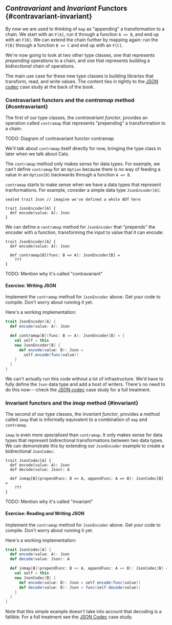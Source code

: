 ## *Contravariant* and *Invariant* Functors {#contravariant-invariant}

By now we are used to thinking of `map` as
"appending" a transformation to a chain.
We start with an `F[A]`,
run it through a function `A => B`,
and end up with an `F[B]`.
We can extend the chain further by mapping again:
run the `F[B]` through a function `B => C`
and end up with an `F[C]`.

We're now going to look at two other type classes,
one that represents *prepending* operations to a chain,
and one that represents building a *bidirectional*
chain of operations.

The main use case for these new type classes is
building libraries that transform, read, and write values.
The content ties in tightly to the [JSON codec](#json-codec)
case study at the back of the book.

### Contravariant functors and the *contramap* method {#contravariant}

The first of our type classes, the *contravariant functor*,
provides an operation called `contramap`
that represents "prepending" a transformation to a chain:

<div class="callout callout-danger">
  TODO: Diagram of contravariant functor contramap
</div>

We'll talk about `contramap` itself directly for now,
bringing the type class in later when we talk about Cats.

The `contramap` method only makes sense for data types.
For example, we can't define `contramap` for an `Option`
because there is no way of feeding a value in an
`Option[B]` backwards through a function `A => B`.

`contramap` starts to make sense when we have a data types
that represent tranformations.
For example, consider a simple data type `JsonEncoder[A]`:

```tut:book
sealed trait Json // imagine we've defined a whole ADT here

trait JsonEncoder[A] {
  def encode(value: A): Json
}
```

We can define a `contramap` method for `JsonEncoder` that
"prepends" the encoder with a function,
transforming the input to value that it can encode:

```tut:book
trait JsonEncoder[A] {
  def encode(value: A): Json

  def contramap[B](func: B => A): JsonEncoder[B] =
    ???
}
```

<div class="callout callout-danger">
  TODO: Mention why it's called "contravariant"
</div>

#### Exercise: Writing JSON

Implement the `contramap` method for `JsonEncoder` above.
Get your code to compile. Don't worry about running it yet.

<div class="solution">
Here's a working implementation:

```scala
trait JsonEncoder[A] {
  def encode(value: A): Json

  def contramap[B](func: B => A): JsonEncoder[B] = {
    val self = this
    new JsonEncoder[B] {
      def encode(value: B): Json =
        self.encode(func(value))
    }
  }
}
```

We can't actually run this code without a lot of infrastructure.
We'd have to fully define the `Json` data type and add a host of writers.
There's no need to do this now---check
the [JSON codec](#json-codec) case study for a full treatment.
</div>

### Invariant functors and the *imap* method {#invariant}

The second of our type classes, the *invariant functor*,
provides a method called `imap` that is informally equivalent to
a combination of `map` and `contramap`.

`imap` is even more specialised than `contramap`.
It only makes sense for data types that represent
bidirectional transformations between two data types.
We can demonstrate this by extending our `JsonEncoder` example
to create a bidirectional `JsonCodec`:

```tut:book
trait JsonCodec[A] {
  def encode(value: A): Json
  def decode(value: Json): A

  def inmap[B](prependFunc: B => A, appendFunc: A => B): JsonCodec[B] =
    ???
}
```

<div class="callout callout-danger">
  TODO: Mention why it's called "invariant"
</div>

#### Exercise: Reading and Writing JSON

Implement the `contramap` method for `JsonEncoder` above.
Get your code to compile. Don't worry about running it yet.

<div class="solution">
Here's a working implementation:

```scala
trait JsonCodec[A] {
  def encode(value: A): Json
  def decode(value: Json): A

  def inmap[B](prependFunc: B => A, appendFunc: A => B): JsonCodec[B] = {
    val self = this
    new JsonCodec[B] {
      def encode(value: B): Json = self.encode(func(value))
      def decode(value: B): Json = func(self.decode(value))
    }
  }
}
```

Note that this simple example doesn't take into account
that decoding is a fallible.
For a full treatment see the [JSON Codec](#json-codec) case study.
</div>

